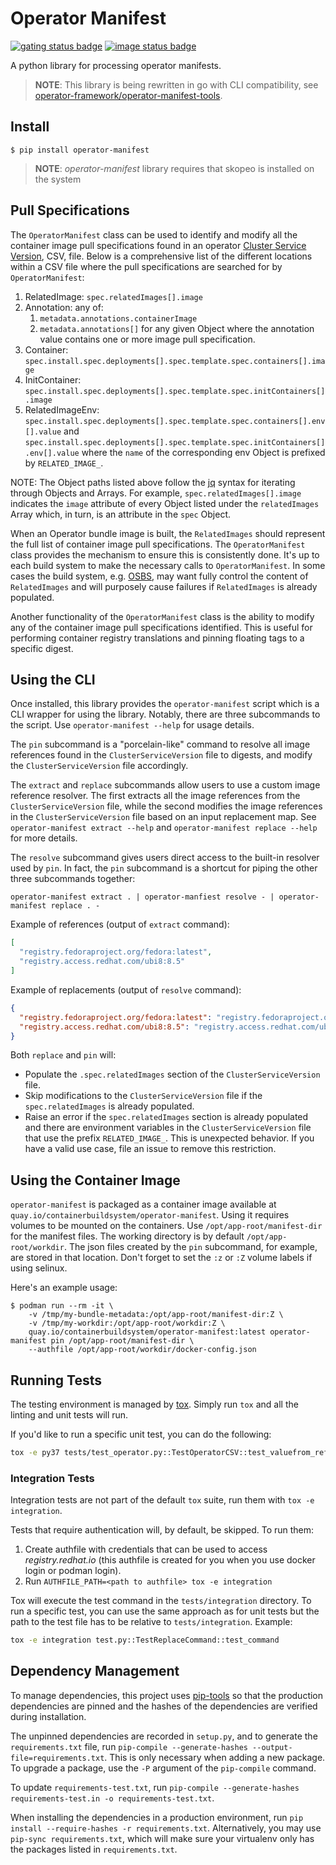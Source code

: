 # Operator Manifest

[![gating status badge]][gating status link]
[![image status badge]][image status link]


A python library for processing operator manifests.

> **NOTE**: This library is being rewritten in go with CLI compatibility, see
> [operator-framework/operator-manifest-tools](https://github.com/operator-framework/operator-manifest-tools).

## Install

    $ pip install operator-manifest

> **NOTE**:  *operator-manifest* library requires that skopeo is installed on the system
## Pull Specifications

The `OperatorManifest` class can be used to identify and modify all the container image pull
specifications found in an operator
[Cluster Service Version](https://operator-framework.github.io/olm-book/docs/glossary.html#clusterserviceversion),
CSV, file. Below is a comprehensive list of the different locations within a CSV file where the
pull specifications are searched for by `OperatorManifest`:

1. RelatedImage: `spec.relatedImages[].image`
2. Annotation: any of:
   1. `metadata.annotations.containerImage`
   2. `metadata.annotations[]` for any given Object where the annotation value contains one
      or more image pull specification.
3. Container: `spec.install.spec.deployments[].spec.template.spec.containers[].image`
4. InitContainer: `spec.install.spec.deployments[].spec.template.spec.initContainers[].image`
5. RelatedImageEnv: `spec.install.spec.deployments[].spec.template.spec.containers[].env[].value`
   and `spec.install.spec.deployments[].spec.template.spec.initContainers[].env[].value` where the
   `name` of the corresponding env Object is prefixed by `RELATED_IMAGE_`.


NOTE: The Object paths listed above follow the [jq](https://stedolan.github.io/jq/manual/) syntax
for iterating through Objects and Arrays. For example, `spec.relatedImages[].image` indicates the
`image` attribute of every Object listed under the `relatedImages` Array which, in turn, is an
attribute in the `spec` Object.

When an Operator bundle image is built, the `RelatedImages` should represent the full list of
container image pull specifications. The `OperatorManifest` class provides the mechanism to
ensure this is consistently done. It's up to each build system to make the necessary calls to
`OperatorManifest`. In some cases the build system, e.g.
[OSBS](https://osbs.readthedocs.io/en/latest/), may want fully control the content of
`RelatedImages` and will purposely cause failures if `RelatedImages` is already populated.

Another functionality of the `OperatorManifest` class is the ability to modify any of the container
image pull specifications identified. This is useful for performing container registry translations
and pinning floating tags to a specific digest.

## Using the CLI

Once installed, this library provides the `operator-manifest` script which is a CLI wrapper for
using the library. Notably, there are three subcommands to the script. Use
`operator-manifest --help` for usage details.

The `pin` subcommand is a "porcelain-like" command to resolve all image references found in the
`ClusterServiceVersion` file to digests, and modify the `ClusterServiceVersion` file accordingly.

The `extract` and `replace` subcommands allow users to use a custom image reference resolver. The
first extracts all the image references from the `ClusterServiceVersion` file, while the second
modifies the image references in the `ClusterServiceVersion` file based on an input replacement
map. See `operator-manifest extract --help` and `operator-manifest replace --help` for more
details.

The `resolve` subcommand gives users direct access to the built-in resolver used by `pin`. In fact,
the `pin` subcommand is a shortcut for piping the other three subcommands together:
```
operator-manifest extract . | operator-manfiest resolve - | operator-manifest replace . -
```
Example of references (output of `extract` command):
```json
[
  "registry.fedoraproject.org/fedora:latest",
  "registry.access.redhat.com/ubi8:8.5"
]
```

Example of replacements (output of `resolve` command):
```json
{
  "registry.fedoraproject.org/fedora:latest": "registry.fedoraproject.org/fedora@sha256:6bea36502f5888df52a3dd7641af2161c4e0f35f7cbfda4e6ecd8a446b3ff5e8",
  "registry.access.redhat.com/ubi8:8.5": "registry.access.redhat.com/ubi8@sha256:060d7d6827b34949cc0fc58a50f72a5dccf00a4cc594406bdf5982f41dfe6118"
}
```

Both `replace` and `pin` will:

* Populate the `.spec.relatedImages` section of the `ClusterServiceVersion` file.
* Skip modifications to the `ClusterServiceVersion` file if the `spec.relatedImages` is already
  populated.
* Raise an error if the `spec.relatedImages` section is already populated and there are environment
  variables in the `ClusterServiceVersion` file that use the prefix `RELATED_IMAGE_`. This is
  unexpected behavior. If you have a valid use case, file an issue to remove this restriction.

## Using the Container Image

`operator-manifest` is packaged as a container image available at
`quay.io/containerbuildsystem/operator-manifest`. Using it requires volumes to be mounted on the
containers. Use `/opt/app-root/manifest-dir` for the manifest files. The working directory is by
default `/opt/app-root/workdir`. The json files created by the `pin` subcommand, for example, are
stored in that location. Don't forget to set the `:z` or `:Z` volume labels if using selinux.

Here's an example usage:
```
$ podman run --rm -it \
    -v /tmp/my-bundle-metadata:/opt/app-root/manifest-dir:Z \
    -v /tmp/my-workdir:/opt/app-root/workdir:Z \
    quay.io/containerbuildsystem/operator-manifest:latest operator-manifest pin /opt/app-root/manifest-dir \
    --authfile /opt/app-root/workdir/docker-config.json
```

## Running Tests

The testing environment is managed by [tox](https://tox.readthedocs.io/en/latest/). Simply run
`tox` and all the linting and unit tests will run.

If you'd like to run a specific unit test, you can do the following:

```bash
tox -e py37 tests/test_operator.py::TestOperatorCSV::test_valuefrom_references_not_allowed
```

### Integration Tests

Integration tests are not part of the default `tox` suite, run them with `tox -e integration`.

Tests that require authentication will, by default, be skipped. To run them:

1. Create authfile with credentials that can be used to access *registry.redhat.io*
   (this authfile is created for you when you use docker login or podman login).
2. Run `AUTHFILE_PATH=<path to authfile> tox -e integration`

Tox will execute the test command in the `tests/integration` directory. To run a specific test,
you can use the same approach as for unit tests but the path to the test file has to be relative
to `tests/integration`. Example:

```bash
tox -e integration test.py::TestReplaceCommand::test_command
```

## Dependency Management

To manage dependencies, this project uses [pip-tools](https://github.com/jazzband/pip-tools) so that
the production dependencies are pinned and the hashes of the dependencies are verified during
installation.

The unpinned dependencies are recorded in `setup.py`, and to generate the `requirements.txt` file,
run `pip-compile --generate-hashes --output-file=requirements.txt`. This is only necessary when
adding a new package. To upgrade a package, use the `-P` argument of the `pip-compile` command.

To update `requirements-test.txt`, run
`pip-compile --generate-hashes requirements-test.in -o requirements-test.txt`.

When installing the dependencies in a production environment, run
`pip install --require-hashes -r requirements.txt`. Alternatively, you may use
`pip-sync requirements.txt`, which will make sure your virtualenv only has the packages listed in
`requirements.txt`.

[gating status badge]: https://github.com/containerbuildsystem/operator-manifest/actions/workflows/gating.yaml/badge.svg?branch=master&event=push
[gating status link]: https://github.com/containerbuildsystem/operator-manifest/actions?query=event%3Apush+branch%3Amaster+workflow%3A%22gating%22
[image status badge]: https://quay.io/repository/containerbuildsystem/operator-manifest/status
[image status link]: https://quay.io/repository/containerbuildsystem/operator-manifest
